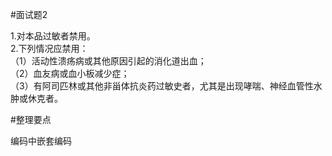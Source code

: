 #面试题2

1.对本品过敏者禁用。
<br/>2.下列情况应禁用：
<br/>（1）活动性溃疡病或其他原因引起的消化道出血；
<br/>（2）血友病或血小板减少症；
<br/>（3）有阿司匹林或其他非甾体抗炎药过敏史者，尤其是出现哮喘、神经血管性水肿或休克者。


#整理要点

编码中嵌套编码